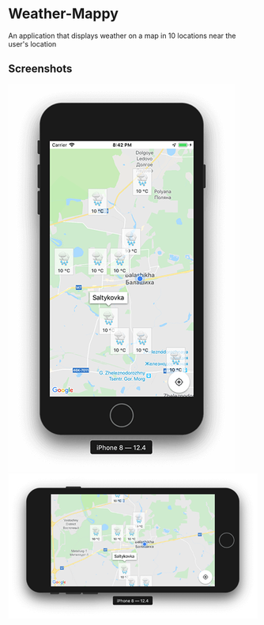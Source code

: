 # Weather-Mappy

An application that displays weather on a map in 10 locations near the user's location

## Screenshots

![IPhone8](https://github.com/kazakovaNetIOS/Weather-Mappy/blob/master/screenshots/IPhone81.png)
![IPhone8](https://github.com/kazakovaNetIOS/Weather-Mappy/blob/master/screenshots/IPhone82.png)
